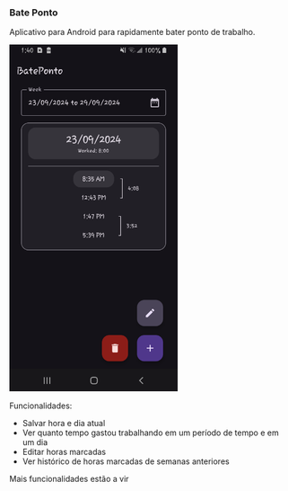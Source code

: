 ### Bate Ponto

Aplicativo para Android para rapidamente bater ponto de trabalho.

<img src="images/app_screenshot.png" alt="screenshot" width="300px"/>

Funcionalidades:

- Salvar hora e dia atual
- Ver quanto tempo gastou trabalhando em um período de tempo e em um dia
- Editar horas marcadas
- Ver histórico de horas marcadas de semanas anteriores

Mais funcionalidades estão a vir
